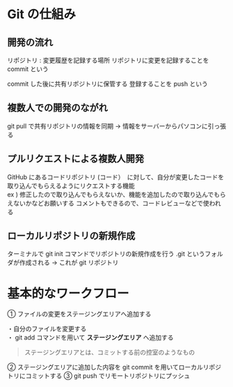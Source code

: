 # Git の仕組み

## 開発の流れ

リポジトリ : 変更履歴を記録する場所
リポジトリに変更を記録することを commit という

commit した後に共有リポジトリに保管する
登録することを push という


## 複数人での開発のながれ

git pull で共有リポジトリの情報を同期
→ 情報をサーバーからパソコンに引っ張る


## プルリクエストによる複数人開発

GitHub にあるコードリポジトリ (コード）　に対して、自分が変更したコードを取り込んでもらえるようにリクエストする機能  
ex ) 修正したので取り込んでもらえないか、機能を追加したので取り込んでもらえないかなどお願いする
コメントもできるので、コードレビューなどで使われる

## ローカルリポジトリの新規作成

ターミナルで git init コマンドでリポジトリの新規作成を行う
.git というフォルダが作成される
→ これが git リポジトリ

# 基本的なワークフロー

① ファイルの変更をステージングエリアへ追加する

・自分のファイルを変更する  
・ git add コマンドを用いて **ステージングエリア** へ追加する

> ステージングエリアとは、コミットする前の控室のようなもの

② ステージングエリアに追加した内容を git commit を用いてローカルリポジトリにコミットする
③ git push でリモートリポジトリにプッシュ


